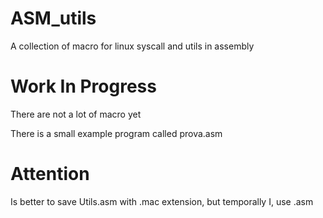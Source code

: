 # ASM_utils
A collection of macro for linux syscall and utils in assembly

# Work In Progress
There are not a lot of macro yet

There is a small example program called prova.asm

# Attention
Is better to save Utils.asm with .mac extension, but temporally I, use .asm
